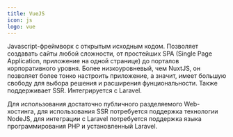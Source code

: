 ```yaml
---
title: VueJS
icon: js
logo: vue
---
```


Javascript-фреймворк с открытым исходным кодом. Позволяет создавать сайты любой сложности, от простейших SPA (Single
Page Application, приложение на одной странице) до порталов корпоративного уровня. Более низкоуровневый, чем NuxtJS,
он позволяет более тонко настроить приложение, а значит, имеет большую свободу для выбора решения и расширения
фунциональности. Также поддерживает SSR. Интегрируется с Laravel.

Для использования достаточно публичного разделяемого Web-хостинга, для использования SSR потребуется поддержка
технологии NodeJS, для интеграции с Laravel потребуется поддержка языка программирования PHP и установленный Laravel.
